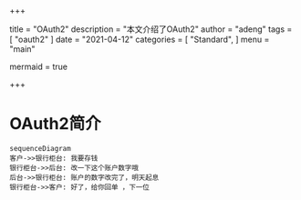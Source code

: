 

+++

title = "OAuth2"
description = "本文介绍了OAuth2"
author = "adeng"
tags = [
    "oauth2"
]
date = "2021-04-12"
categories = [
    "Standard",
]
menu = "main"

mermaid = true

+++



# OAuth2简介







```mermaid
sequenceDiagram 
客户->>银行柜台: 我要存钱  
银行柜台->>后台: 改一下这个账户数字哦  
后台->>银行柜台: 账户的数字改完了，明天起息  
银行柜台->>客户: 好了，给你回单 ，下一位
```

